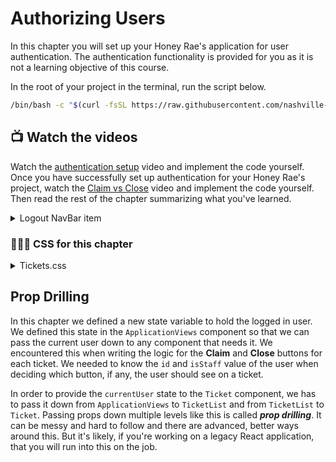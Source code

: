 # Authorizing Users
In this chapter you will set up your Honey Rae's application for user authentication. The authentication functionality is provided for you as it is not a learning objective of this course.

In the root of your project in the terminal, run the script below.
```sh
/bin/bash -c "$(curl -fsSL https://raw.githubusercontent.com/nashville-software-school/client-side-mastery/vf-react-vite-implementation/book-5-honey-rae-repairs/chapters/scripts/repair-auth.sh)"
```

## 📺 Watch the videos
Watch the [authentication setup](https://youtu.be/nDGJUeN1biY?si=HZmcMzjb-7Xu_mzW) video and implement the code yourself. Once you have successfully set up authentication for your Honey Rae's project, watch the [Claim vs Close](https://youtu.be/4OVltZMwbzc?si=oXNsN101p77BTwOB) video and implement the code yourself. Then read the rest of the chapter summarizing what you've learned.

<details>
  <summary>Logout NavBar item</summary>

  ```jsx
  {localStorage.getItem("honey_user") ? (
    <li className="navbar-item navbar-logout">
      <Link
        className="navbar-link"
        to=""
        onClick={() => {
          localStorage.removeItem("honey_user")
          navigate("/", { replace: true })
        }}
      >
        Logout
      </Link>
    </li>
  ) : (
    ""
  )}
  ```
</details>

### 🔸🔻🔹 CSS for this chapter
<details>
  <summary>Tickets.css</summary>

  ```css
  .btn-container {
    display: flex;
    justify-content: flex-end;
  }
  ```
</details>

## Prop Drilling
In this chapter we defined a new state variable to hold the logged in user. We defined this state in the `ApplicationViews` component so that we can pass the current user down to any component that needs it. We encountered this when writing the logic for the **Claim** and **Close** buttons for each ticket. We needed to know the `id` and `isStaff` value of the user when deciding which button, if any, the user should see on a ticket.

In order to provide the `currentUser` state to the `Ticket` component, we has to pass it down from `ApplicationViews` to `TicketList` and from `TicketList` to `Ticket`. Passing props down multiple levels like this is called ***prop drilling***. It can be messy and hard to follow and there are advanced, better ways around this. But it's likely, if you're working on a legacy React application, that you will run into this on the job.
